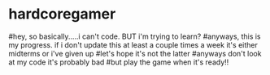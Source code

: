 # hardcoregamer

#hey, so basically.....i can't code. BUT i'm trying to learn? 
#anyways, this is my progress. if i don't update this at least a couple times a week it's either midterms or i've given up 
#let's hope it's not the latter
#anyways don't look at my code it's probably bad
#but play the game when it's ready!! 

